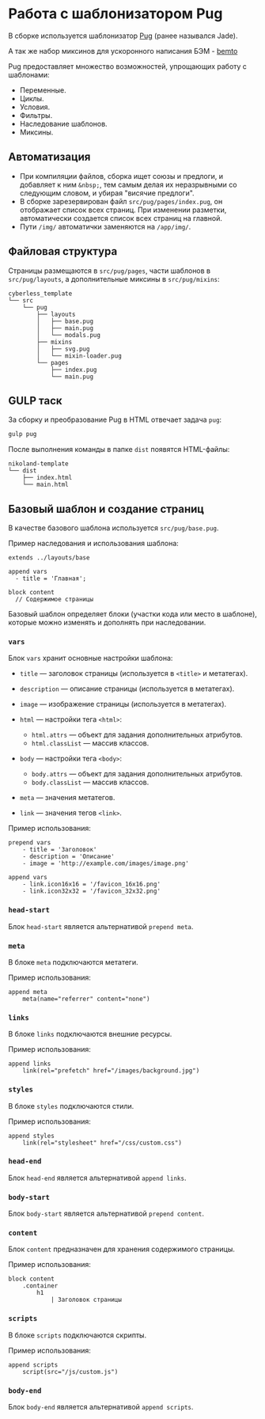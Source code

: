 # Работа с шаблонизатором Pug

В сборке используется шаблонизатор [Pug](https://pugjs.org/) (ранее назывался Jade).  

А так же набор миксинов для ускоронного написания БЭМ - [bemto](https://github.com/kizu/bemto)  

Pug предоставляет множество возможностей, упрощающих работу с шаблонами:

* Переменные.
* Циклы.
* Условия.
* Фильтры.
* Наследование шаблонов.
* Миксины.

## Автоматизация

* При компиляции файлов, сборка ищет союзы и предлоги, и добавляет к ним `&nbsp;`, тем самым делая их неразрывными со следующим словом, и убирая "висячие предлоги". 
* В сборке зарезервирован файл `src/pug/pages/index.pug`, он отображает список всех страниц. При изменении разметки, автоматически создается список всех страниц на главной.
* Пути `/img/` автоматички заменяются на `/app/img/`.

## Файловая структура

Страницы размещаются в `src/pug/pages`, части шаблонов в `src/pug/layouts`, а дополнительные миксины в `src/pug/mixins`:

```text
cyberless_template
└── src
    └── pug
        ├── layouts
        │   ├── base.pug
        │   ├── main.pug
        │   └── modals.pug
        ├── mixins
        │   ├── svg.pug
        │   └── mixin-loader.pug
        └── pages
            ├── index.pug
            └── main.pug
```

## GULP таск

За сборку и преобразование Pug в HTML отвечает задача `pug`:

```bash
gulp pug
```

После выполнения команды в папке `dist` появятся HTML-файлы:

```text
nikoland-template
└── dist
    ├── index.html
    └── main.html
```

## Базовый шаблон и создание страниц

В качестве базового шаблона используется `src/pug/base.pug`.

Пример наследования и использования шаблона:

```jade
extends ../layouts/base

append vars
  - title = 'Главная';

block content
  // Содержимое страницы
```

Базовый шаблон определяет блоки (участки кода или место в шаблоне), которые можно изменять и дополнять при наследовании.

### `vars`

Блок `vars` хранит основные настройки шаблона:

* `title` — заголовок страницы (используется в `<title>` и метатегах).

* `description` — описание страницы (используется в метатегах).

* `image` — изображение страницы (используется в метатегах).

* `html` — настройки тега `<html>`:
  * `html.attrs` — объект для задания дополнительных атрибутов.
  * `html.classList` — массив классов.

* `body` — настройки тега `<body>`:
  * `body.attrs` — объект для задания дополнительных атрибутов.
  * `body.classList` — массив классов.

* `meta` — значения метатегов.

* `link` — значения тегов `<link>`.

Пример использования:

```jade
prepend vars
    - title = 'Заголовок'
    - description = 'Описание'
    - image = 'http://example.com/images/image.png'

append vars
    - link.icon16x16 = '/favicon_16x16.png'
    - link.icon32x32 = '/favicon_32x32.png'
```

### `head-start`

Блок `head-start` является альтернативой `prepend meta`.

### `meta`

В блоке `meta` подключаются метатеги.

Пример использования:

```jade
append meta
    meta(name="referrer" content="none")
```

### `links`

В блоке `links` подключаются внешние ресурсы.

Пример использования:

```jade
append links
    link(rel="prefetch" href="/images/background.jpg")
```

### `styles`

В блоке `styles` подключаются стили.

Пример использования:

```jade
append styles
    link(rel="stylesheet" href="/css/custom.css")
```

### `head-end`

Блок `head-end` является альтернативой `append links`.

### `body-start`

Блок `body-start` является альтернативой `prepend content`.

### `content`

Блок `content` предназначен для хранения содержимого страницы.

Пример использования:

```jade
block content
    .container
        h1
            | Заголовок страницы
```

### `scripts`

В блоке `scripts` подключаются скрипты.

Пример использования:

```jade
append scripts
    script(src="/js/custom.js")
```

### `body-end`

Блок `body-end` является альтернативой `append scripts`.

